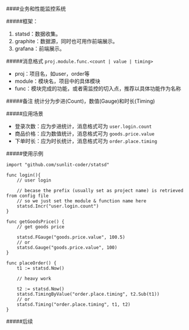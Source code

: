 ####业务和性能监控系统

#####框架：
1. statsd：数据收集。
2. graphite：数据源，同时也可用作前端展示。
3. grafana：前端展示。

#####消息格式
`proj.module.func.<count | value | timing>`

* proj：项目名，如user，order等
* module：模块名，项目中的具体模块
* func：模块完成的功能，或者需监控的切入点，推荐以具体功能作为名称

#####备注
统计分为步进(Count)，数值(Gauge)和时长(Timing)

#####应用场景
* 登录次数：应为步进统计，消息格式可为 `user.login.count`
* 商品价格：应为数值统计，消息格式可为 `goods.price.value`
* 下单时长：应为时长统计，消息格式可为 `order.place.timing`

#####使用示例

	import "github.com/sunlit-coder/statsd"

	func login(){
		// user login

		// becase the prefix (usually set as project name) is retrieved from config file
		// so we just set the module & function name here
		statsd.Incr("user.login.count")
	}

	func getGoodsPrice() {
		// get goods price

		statsd.FGauge("goods.price.value", 100.5)
		// or
		statsd.Gauge("goods.price.value", 100)
	}

	func placeOrder() {
		t1 := statsd.Now()

		// heavy work

		t2 := statsd.Now()
		statsd.TimingByValue("order.place.timing", t2.Sub(t1))
		// or
		statsd.Timing("order.place.timing", t1, t2)
	}

#####后续
